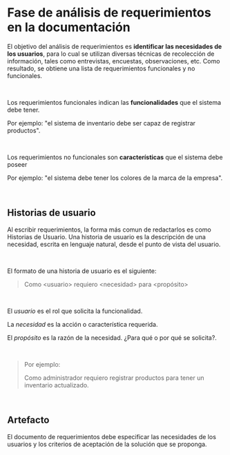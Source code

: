 # Fase de análisis de requerimientos en la documentación

El objetivo del análisis de requerimientos es **identificar las necesidades de los usuarios**, para lo cual se utilizan diversas técnicas de recolección de información, tales como entrevistas, encuestas, observaciones, etc. Como resultado, se obtiene una lista de requerimientos funcionales y no funcionales.

<br />

Los requerimientos funcionales indican las **funcionalidades** que el sistema debe tener.

Por ejemplo: "el sistema de inventario debe ser capaz de registrar productos".

<br />

Los requerimientos no funcionales son **características** que el sistema debe poseer

Por ejemplo: "el sistema debe tener los colores de la marca de la empresa".

<br />


## Historias de usuario

Al escribir requerimientos, la forma más comun de redactarlos es como Historias de Usuario. Una historia de usuario es la descripción de una necesidad, escrita en lenguaje natural, desde el punto de vista del usuario.

<br />

El formato de una historia de usuario es el siguiente:

> Como &lt;usuario&gt; requiero &lt;necesidad&gt; para &lt;propósito&gt;

<br />

El _usuario_ es el rol que solicita la funcionalidad.

La _necesidad_ es la acción o característica requerida.

El _propósito_ es la razón de la necesidad. ¿Para qué o por qué se solicita?.

<br />

> Por ejemplo:
>
> Como administrador requiero registrar productos para tener un inventario actualizado.

<br />


## Artefacto

El documento de requerimientos debe especificar las necesidades de los usuarios y los criterios de aceptación de la solución que se proponga.